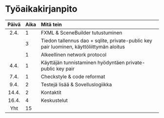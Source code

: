 # Työaikakirjanpito

| Päivä | Aika | Mitä tein |
| :----:|:-----| :-----|
| 2.4.  | 1    | FXML & SceneBuilder tutustuminen |
|       | 3    | Tiedon tallennus dao + sqlite, private-public key pair luominen, käyttöliittymän aloitus |
|       | 1    | Alkeellinen network protocol |
| 4.4.  | 1    | Käyttäjän tunnistaminen hyödyntäen private-public key pair |
| 7.4.  | 1    | Checkstyle & code reformat |
| 9.4.  | 2    | Testejä lisää & Sovelluslogiikka |
| 14.4.  | 2    | Kontaktit |
| 16.4.  | 4    | Keskustelut |
| Yht   | 15    | | 